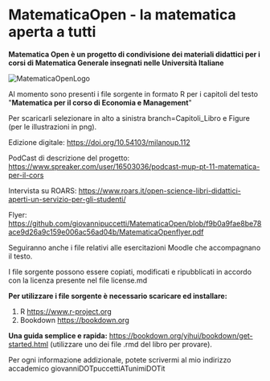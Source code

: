 # MatematicaOpen - la matematica aperta a tutti

**Matematica Open è un progetto di condivisione dei materiali didattici per i corsi di Matematica Generale insegnati nelle Università Italiane**

![MatematicaOpenLogo](https://github.com/giovannipuccetti/MatematicaOpen/assets/74778934/2fe8f467-d64b-49b5-9b01-73360c786446)

Al momento sono presenti i file sorgente in formato R per i capitoli del testo
"**Matematica per il corso di Economia e Management**"

Per scaricarli selezionare in alto a sinistra branch=Capitoli_Libro e Figure (per le illustrazioni in png).

Edizione digitale: https://doi.org/10.54103/milanoup.112

PodCast di descrizione del progetto: https://www.spreaker.com/user/16503036/podcast-mup-pt-11-matematica-per-il-cors

Intervista su ROARS: https://www.roars.it/open-science-libri-didattici-aperti-un-servizio-per-gli-studenti/

Flyer: https://github.com/giovannipuccetti/MatematicaOpen/blob/f9b0a9fae8be78ace9d26a9c159e006ac56ad04b/MatematicaOpenflyer.pdf

Seguiranno anche i file relativi alle esercitazioni Moodle che accompagnano il testo.

I file sorgente possono essere copiati, modificati e ripubblicati in accordo con la licenza presente nel file license.md

**Per utilizzare i file sorgente è necessario scaricare ed installare:**

1) R https://www.r-project.org
2) Bookdown https://bookdown.org

**Una guida semplice e rapida:**
https://bookdown.org/yihui/bookdown/get-started.html
(utilizzare uno dei file .rmd del libro per provare).

Per ogni informazione addizionale, potete scrivermi al mio indirizzo accademico giovanniDOTpuccettiATunimiDOTit
